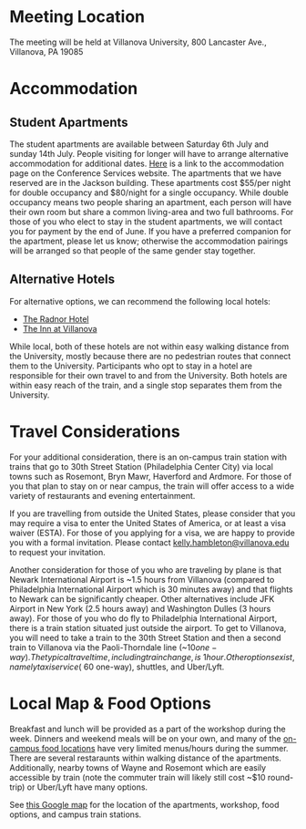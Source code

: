 # Meeting Location

The meeting will be held at Villanova University, 800 Lancaster Ave., Villanova, PA 19085

# Accommodation
## Student Apartments

The student apartments are available between Saturday 6th July and sunday 14th July. People visiting for longer will have to arrange alternative accommodation for additional dates. [Here](http://www1.villanova.edu/villanova/services/conferenceservices/accommodations/ac_guestapts.html) is a link to the accommodation page on the Conference Services website. The apartments that we have reserved are in the Jackson building.  These apartments cost $55/per night for double occupancy and $80/night for a single occupancy. While double occupancy means two people sharing an apartment, each person will have their own room but share a common living-area and two full bathrooms. For those of you who elect to stay in the student apartments, we will contact you for payment by the end of June. If you have a preferred companion for the apartment, please let us know; otherwise the accommodation pairings will be arranged so that people of the same gender stay together.

## Alternative Hotels
For alternative options, we can recommend the following local hotels:

* [The Radnor Hotel](https://radnorhotel.com/)
* [The Inn at Villanova](https://theinnatvillanova.com/)

While local, both of these hotels are not within easy walking distance from the University, mostly because there are no pedestrian routes that connect them to the University. Participants who opt to stay in a hotel are responsible for their own travel to and from the University. Both hotels are within easy reach of the train, and a single stop separates them from the University.

# Travel Considerations

For your additional consideration, there is an on-campus train station with trains that go to 30th Street Station (Philadelphia Center City) via local towns such as Rosemont, Bryn Mawr, Haverford and Ardmore. For those of you that plan to stay on or near campus, the train will offer access to a wide variety of restaurants and evening entertainment.

If you are travelling from outside the United States, please consider that you may require a visa to enter the United States of America, or at least a visa waiver (ESTA). For those of you applying for a visa, we are happy to provide you with a formal invitation. Please contact kelly.hambleton@villanova.edu to request your invitation.

Another consideration for those of you who are traveling by plane is that Newark International Airport is ~1.5 hours from Villanova (compared to Philadelphia International Airport which is 30 minutes away) and that flights to Newark can be significantly cheaper. Other alternatives include JFK Airport in New York (2.5 hours away) and Washington Dulles (3 hours away). For those of you who do fly to Philadelphia International Airport, there is a train station situated just outside the airport. To get to Villanova, you will need to take a train to the 30th Street Station and then a second train to Villanova via the Paoli-Thorndale line (~$10 one-way). The typical travel time, including train change, is ~1 hour. Other options exist, namely taxi service (~$60 one-way), shuttles, and Uber/Lyft.

# Local Map & Food Options

Breakfast and lunch will be provided as a part of the workshop during the week.  Dinners and weekend meals will be on your own, and many of the [on-campus food locations](https://www1.villanova.edu/villanova/services/dining/hours/summer.html) have very limited menus/hours during the summer.  There are several restaraunts within walking distance of the apartments.  Additionally, nearby towns of Wayne and Rosemont which are easily accessible by train (note the commuter train will likely still cost ~$10 round-trip) or Uber/Lyft have many options.

See [this Google map](https://drive.google.com/open?id=1ZEyr-H2dNQa62K-6-AO49YpmbjTe01va&usp=sharing) for the location of the apartments, workshop, food options, and campus train stations.
